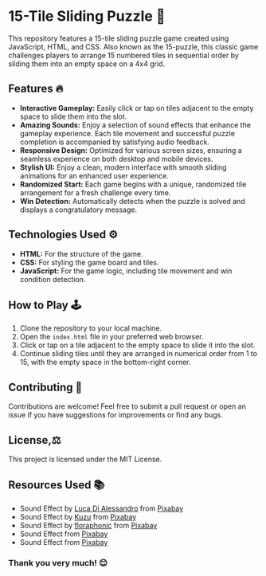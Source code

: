 # 15-Tile Sliding Puzzle 🧩

This repository features a 15-tile sliding puzzle game created using JavaScript, HTML, and CSS. Also known as the 15-puzzle, this classic game challenges players to arrange 15 numbered tiles in sequential order by sliding them into an empty space on a 4x4 grid.

## Features 🔥

- **Interactive Gameplay:** Easily click or tap on tiles adjacent to the empty space to slide them into the slot.
- **Amazing Sounds:** Enjoy a selection of sound effects that enhance the gameplay experience. Each tile movement and successful puzzle completion is accompanied by satisfying audio feedback.
- **Responsive Design:** Optimized for various screen sizes, ensuring a seamless experience on both desktop and mobile devices.
- **Stylish UI:** Enjoy a clean, modern interface with smooth sliding animations for an enhanced user experience.
- **Randomized Start:** Each game begins with a unique, randomized tile arrangement for a fresh challenge every time.
- **Win Detection:** Automatically detects when the puzzle is solved and displays a congratulatory message.

## Technologies Used ⚙️

- **HTML:** For the structure of the game.
- **CSS:** For styling the game board and tiles.
- **JavaScript:** For the game logic, including tile movement and win condition detection.

## How to Play 🕹️

1. Clone the repository to your local machine.
2. Open the `index.html` file in your preferred web browser.
3. Click or tap on a tile adjacent to the empty space to slide it into the slot.
4. Continue sliding tiles until they are arranged in numerical order from 1 to 15, with the empty space in the bottom-right corner.

## Contributing 🤝

Contributions are welcome! Feel free to submit a pull request or open an issue if you have suggestions for improvements or find any bugs.

## License,⚖️

This project is licensed under the MIT License.

## Resources Used 📚

- Sound Effect by [Luca Di Alessandro](https://pixabay.com/users/lucadialessandro-25927643/?utm_source=link-attribution&utm_medium=referral&utm_campaign=music&utm_content=180637) from [Pixabay](https://pixabay.com/sound-effects//?utm_source=link-attribution&utm_medium=referral&utm_campaign=music&utm_content=180637)
- Sound Effect by [Kuzu](https://pixabay.com/users/alienightmare-42489797/?utm_source=link-attribution&utm_medium=referral&utm_campaign=music&utm_content=203788) from [Pixabay](https://pixabay.com//?utm_source=link-attribution&utm_medium=referral&utm_campaign=music&utm_content=203788)
- Sound Effect by [floraphonic](https://pixabay.com/users/floraphonic-38928062/?utm_source=link-attribution&utm_medium=referral&utm_campaign=music&utm_content=189853) from [Pixabay](https://pixabay.com/sound-effects//?utm_source=link-attribution&utm_medium=referral&utm_campaign=music&utm_content=189853)
- Sound Effect from [Pixabay](https://pixabay.com/?utm_source=link-attribution&utm_medium=referral&utm_campaign=music&utm_content=96243)
- Sound Effect from [Pixabay](https://pixabay.com/sound-effects/?utm_source=link-attribution&utm_medium=referral&utm_campaign=music&utm_content=6779)


### Thank you very much! 😊